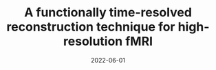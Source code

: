 ---
title: " A functionally time-resolved reconstruction technique for high-resolution fMRI"
project_id: 
date: 2022-06-01
conference_id: "OHBM_2022"
presenters:
   - tyler_morgan
   - yuhui_chai
   - ryesa_mansoor
   - joshua_teves
   - peter_bandettini
summary: "<p>● Sub-millimeter fMRI is a promising method to probe mesoscopic brain responses yet is currently too coarse to sample from individual human columns and layers.</p>

<p>● High-resolution fMRI using EPI readouts and BOLD contrast suffer from spatial distortions and T2* blurring due to long readout trains.</p>

<p>● Here, we build on time resolved methods to incorporate neuroscientific experimental designs into fMRI reconstruction to time-resolved data from a multi-echo, multi-shot gradient echo sequence.</p>

<p>● Our method, <strong>functionally time-resolved fMRI </strong>(fTR), can achieve very high spatial resolution (here, 0.5 mm) with multiple (6) echoes without sacrificing temporal resolution (here, 0.5 s).</p>
"
file: /assets/presentations/OHBM2022_morgan_poster.pdf
filename: OHBM2022_morgan_poster.pdf
layout: presentation
---